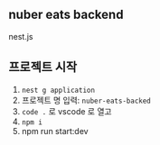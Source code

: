 ## nuber eats backend

nest.js

## 프로젝트 시작

1. `nest g application`
2. 프로젝트 명 입력: `nuber-eats-backed`
3. `code .` 로 vscode 로 열고
4. `npm i`
5. npm run start:dev
